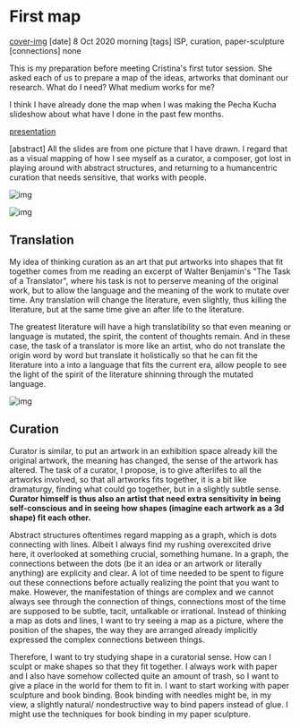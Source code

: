 # First map

[cover-img](/media/pechakucha_presentation/note2.jpg)
[date] 8 Oct 2020 morning
[tags] ISP, curation, paper-sculpture
[connections] none

This is my preparation before meeting Cristina's first tutor session.
She asked each of us to prepare a map of the ideas, artworks that dominant our research.
What do I need? What medium works for me?

I think I have already done the map when I was making the Pecha Kucha slideshow about what have I done in the past few months.

[presentation](/media/pechakucha_presentation)

[abstract] All the slides are from one picture that I have drawn. I regard that as a visual mapping of how I see myself as a curator, a composer, got lost in playing around with abstract structures, and returning to a humancentric curation that needs sensitive, that works with people.

![img](/media/pechakucha_presentation/fullpicture.jpg)

![img](/media/pechakucha_presentation/note1.jpg)

## Translation

My idea of thinking curation as an art that put artworks into shapes that fit together comes from me reading an excerpt of Walter Benjamin's "The Task of a Translator", where his task is not to perserve meaning of the original work, but to allow the language and the meaning of the work to mutate over time. Any translation will change the literature, even slightly, thus killing the literature, but at the same time give an after life to the literature.

The greatest literature will have a high translatibility so that even meaning or language is mutated, the spirit, the content of thoughts remain. And in these case, the task of a translator is more like an artist, who do not translate the origin word by word but translate it holistically so that he can fit the literature into a into a language that fits the current era, allow people to see the light of the spirit of the literature shinning through the mutated language.

![img](/media/pechakucha_presentation/note2.jpg)

## Curation

Curator is similar, to put an artwork in an exhibition space already kill the original artwork, the meaning has changed, the sense of the artwork has altered. The task of a curator, I propose, is to give afterlifes to all the artworks involved, so that all artworks fits together, it is a bit like dramaturgy, finding what could go together, but in a slightly subtle sense. **Curator himself is thus also an artist that need extra sensitivity in being self-conscious and in seeing how shapes (imagine each artwork as a 3d shape) fit each other.**

Abstract structures oftentimes regard mapping as a graph, which is dots connecting with lines. Albeit I always find my rushing overexcited drive here, it overlooked at something crucial, something humane. In a graph, the connections between the dots (be it an idea or an artwork or literally anything) are explicity and clear. A lot of time needed to be spent to figure out these connections before actually realizing the point that you want to make. However, the manifestation of things are complex and we cannot always see through the connection of things, connections most of the time are supposed to be subtle, tacit, untalkable or irrational. Instead of thinking a map as dots and lines, I want to try seeing a map as a picture, where the position of the shapes, the way they are arranged already implicitly expressed the complex connections between things.

Therefore, I want to try studying shape in a curatorial sense. How can I sculpt or make shapes so that they fit together. I always work with paper and I also have somehow collected quite an amount of trash, so I want to give a place in the world for them to fit in. I want to start working with paper sculpture and book binding. Book binding with needles might be, in my view, a slightly natural/ nondestructive way to bind papers instead of glue. I might use the techniques for book binding in my paper sculpture.
